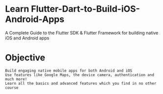 # Learn Flutter-Dart-to-Build-iOS-Android-Apps
  A Complete Guide to the Flutter SDK & Flutter Framework for building native iOS and Android apps

# Objective
```
Build engaging native mobile apps for both Android and iOS
Use features like Google Maps, the device camera, authentication and much more!
Learn all the basics and advanced features which you find in no other course
